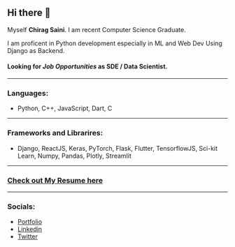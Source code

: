 ## Hi there 👋

Myself **Chirag Saini**. I am recent Computer Science Graduate.

I am proficent in Python development especially in ML and Web Dev Using Django as Backend.
#### Looking for ***Job Opportunities*** as SDE / Data Scientist.
***

### Languages:
- Python, C++, JavaScript, Dart, C

***
### Frameworks and Librarires:
- Django, ReactJS, Keras, PyTorch, Flask, Flutter, TensorflowJS, Sci-kit Learn, Numpy, Pandas, Plotly, Streamlit

***
### [Check out My Resume here]("./Chirag_CV.pdf")
***
### Socials:
- [Portfolio]("https://chiragsaini.github.io/")
- [Linkedin]("https://www.linkedin.com/in/chiragsaini97/")
- [Twitter]("https://twitter.com/ChiragSaini97")